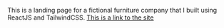 This is a landing page for a fictional furniture company that I built using ReactJS and TailwindCSS. [This is a link to the site](https://furniture-website-lemon.vercel.app/)
